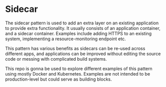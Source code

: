 # Sidecar

The sidecar pattern is used to add an extra layer on an existing application to provide extra functionality. It usually consists of an application container, and a sidecar container. Examples include adding HTTPS to an existing system, implementing a resource-monitoring endpoint etc.

This pattern has various benefits as sidecars can be re-used across different apps, and applications can be improved without editing the source code or messing with complicated build systems.

This repo is gonna be used to explore different examples of this pattern using mostly Docker and Kubernetes. Examples are not intended to be production-level but could serve as building blocks.